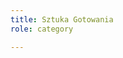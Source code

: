 ```yaml
---
title: Sztuka Gotowania
role: category

---
```


<div>
  <Feed { ...data } feed={ data.website.getCategoryOfTitle('Sztuka Gotowania').pages } />
</div>

